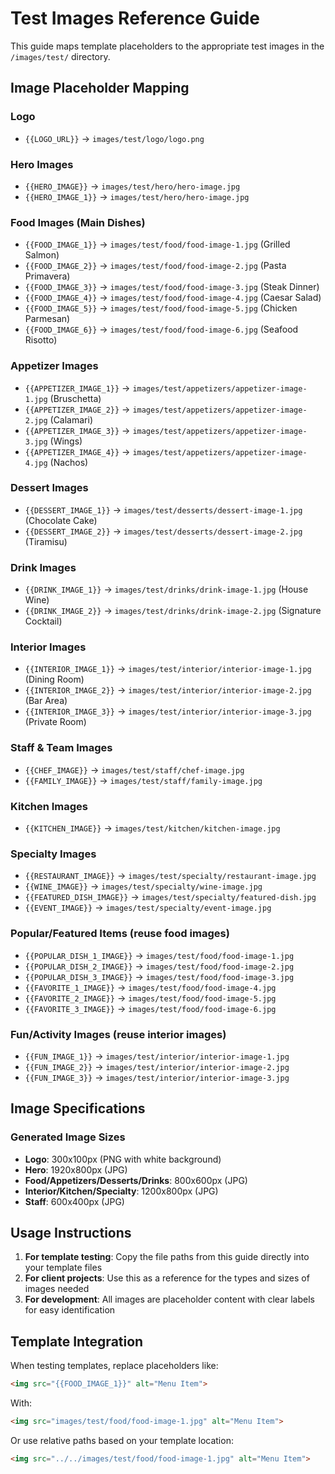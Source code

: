 # Test Images Reference Guide

This guide maps template placeholders to the appropriate test images in the `/images/test/` directory.

## Image Placeholder Mapping

### Logo
- `{{LOGO_URL}}` → `images/test/logo/logo.png`

### Hero Images
- `{{HERO_IMAGE}}` → `images/test/hero/hero-image.jpg`
- `{{HERO_IMAGE_1}}` → `images/test/hero/hero-image.jpg`

### Food Images (Main Dishes)
- `{{FOOD_IMAGE_1}}` → `images/test/food/food-image-1.jpg` (Grilled Salmon)
- `{{FOOD_IMAGE_2}}` → `images/test/food/food-image-2.jpg` (Pasta Primavera)
- `{{FOOD_IMAGE_3}}` → `images/test/food/food-image-3.jpg` (Steak Dinner)
- `{{FOOD_IMAGE_4}}` → `images/test/food/food-image-4.jpg` (Caesar Salad)
- `{{FOOD_IMAGE_5}}` → `images/test/food/food-image-5.jpg` (Chicken Parmesan)
- `{{FOOD_IMAGE_6}}` → `images/test/food/food-image-6.jpg` (Seafood Risotto)

### Appetizer Images
- `{{APPETIZER_IMAGE_1}}` → `images/test/appetizers/appetizer-image-1.jpg` (Bruschetta)
- `{{APPETIZER_IMAGE_2}}` → `images/test/appetizers/appetizer-image-2.jpg` (Calamari)
- `{{APPETIZER_IMAGE_3}}` → `images/test/appetizers/appetizer-image-3.jpg` (Wings)
- `{{APPETIZER_IMAGE_4}}` → `images/test/appetizers/appetizer-image-4.jpg` (Nachos)

### Dessert Images
- `{{DESSERT_IMAGE_1}}` → `images/test/desserts/dessert-image-1.jpg` (Chocolate Cake)
- `{{DESSERT_IMAGE_2}}` → `images/test/desserts/dessert-image-2.jpg` (Tiramisu)

### Drink Images
- `{{DRINK_IMAGE_1}}` → `images/test/drinks/drink-image-1.jpg` (House Wine)
- `{{DRINK_IMAGE_2}}` → `images/test/drinks/drink-image-2.jpg` (Signature Cocktail)

### Interior Images
- `{{INTERIOR_IMAGE_1}}` → `images/test/interior/interior-image-1.jpg` (Dining Room)
- `{{INTERIOR_IMAGE_2}}` → `images/test/interior/interior-image-2.jpg` (Bar Area)
- `{{INTERIOR_IMAGE_3}}` → `images/test/interior/interior-image-3.jpg` (Private Room)

### Staff & Team Images
- `{{CHEF_IMAGE}}` → `images/test/staff/chef-image.jpg`
- `{{FAMILY_IMAGE}}` → `images/test/staff/family-image.jpg`

### Kitchen Images
- `{{KITCHEN_IMAGE}}` → `images/test/kitchen/kitchen-image.jpg`

### Specialty Images
- `{{RESTAURANT_IMAGE}}` → `images/test/specialty/restaurant-image.jpg`
- `{{WINE_IMAGE}}` → `images/test/specialty/wine-image.jpg`
- `{{FEATURED_DISH_IMAGE}}` → `images/test/specialty/featured-dish.jpg`
- `{{EVENT_IMAGE}}` → `images/test/specialty/event-image.jpg`

### Popular/Featured Items (reuse food images)
- `{{POPULAR_DISH_1_IMAGE}}` → `images/test/food/food-image-1.jpg`
- `{{POPULAR_DISH_2_IMAGE}}` → `images/test/food/food-image-2.jpg`
- `{{POPULAR_DISH_3_IMAGE}}` → `images/test/food/food-image-3.jpg`
- `{{FAVORITE_1_IMAGE}}` → `images/test/food/food-image-4.jpg`
- `{{FAVORITE_2_IMAGE}}` → `images/test/food/food-image-5.jpg`
- `{{FAVORITE_3_IMAGE}}` → `images/test/food/food-image-6.jpg`

### Fun/Activity Images (reuse interior images)
- `{{FUN_IMAGE_1}}` → `images/test/interior/interior-image-1.jpg`
- `{{FUN_IMAGE_2}}` → `images/test/interior/interior-image-2.jpg`
- `{{FUN_IMAGE_3}}` → `images/test/interior/interior-image-3.jpg`

## Image Specifications

### Generated Image Sizes
- **Logo**: 300x100px (PNG with white background)
- **Hero**: 1920x800px (JPG)
- **Food/Appetizers/Desserts/Drinks**: 800x600px (JPG)
- **Interior/Kitchen/Specialty**: 1200x800px (JPG)
- **Staff**: 600x400px (JPG)

## Usage Instructions

1. **For template testing**: Copy the file paths from this guide directly into your template files
2. **For client projects**: Use this as a reference for the types and sizes of images needed
3. **For development**: All images are placeholder content with clear labels for easy identification

## Template Integration

When testing templates, replace placeholders like:
```html
<img src="{{FOOD_IMAGE_1}}" alt="Menu Item">
```

With:
```html
<img src="images/test/food/food-image-1.jpg" alt="Menu Item">
```

Or use relative paths based on your template location:
```html
<img src="../../images/test/food/food-image-1.jpg" alt="Menu Item">
```